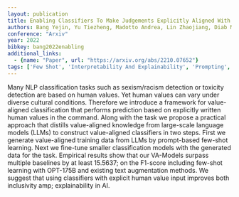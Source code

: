 ```yaml
---
layout: publication
title: Enabling Classifiers To Make Judgements Explicitly Aligned With Human Values
authors: Bang Yejin, Yu Tiezheng, Madotto Andrea, Lin Zhaojiang, Diab Mona, Fung Pascale
conference: "Arxiv"
year: 2022
bibkey: bang2022enabling
additional_links:
  - {name: "Paper", url: "https://arxiv.org/abs/2210.07652"}
tags: ['Few Shot', 'Interpretability And Explainability', 'Prompting', 'Tools', 'Training Techniques']
---
```

Many NLP classification tasks such as sexism/racism detection or toxicity detection are based on human values. Yet human values can vary under diverse cultural conditions. Therefore we introduce a framework for value-aligned classification that performs prediction based on explicitly written human values in the command. Along with the task we propose a practical approach that distills value-aligned knowledge from large-scale language models (LLMs) to construct value-aligned classifiers in two steps. First we generate value-aligned training data from LLMs by prompt-based few-shot learning. Next we fine-tune smaller classification models with the generated data for the task. Empirical results show that our VA-Models surpass multiple baselines by at least 15.5637; on the F1-score including few-shot learning with OPT-175B and existing text augmentation methods. We suggest that using classifiers with explicit human value input improves both inclusivity amp; explainability in AI.
